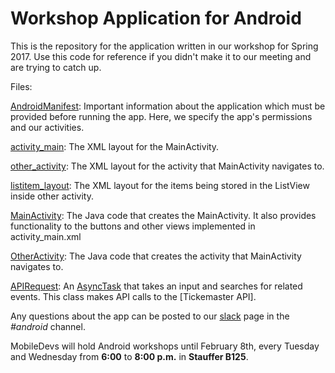 # Workshop Application for Android
This is the repository for the application written in our workshop for Spring 2017. Use this code for reference if you didn't make it to our meeting and are trying to catch up.

Files:

[AndroidManifest]: Important information about the application which must be provided before running the app. Here, we specify the app's permissions and our activities.

[activity_main]: The XML layout for the MainActivity.

[other_activity]: The XML layout for the activity that MainActivity navigates to.

[listitem_layout]: The XML layout for the items being stored in the ListView inside other activity.

[MainActivity]: The Java code that creates the MainActivity. It also provides functionality to the buttons and other views implemented in activity_main.xml

[OtherActivity]: The Java code that creates the activity that MainActivity navigates to.

[APIRequest]: An [AsyncTask] that takes an input and searches for related events. This class makes API calls to the [Tickemaster API].

Any questions about the app can be posted to our [slack] page in the *#android* channel. 

MobileDevs will hold Android workshops until February 8th, every Tuesday and Wednesday from **6:00** to **8:00 p.m.** in **Stauffer B125**. 


[AndroidManifest]: <https://github.com/MobileDevs-ASU/Android-Workshop-App/blob/master/app/src/main/AndroidManifest.xml>
[activity_main]: <https://github.com/MobileDevs-ASU/Android-Workshop-App/blob/master/app/src/main/res/layout/activity_main.xml>
[other_activity]: <https://github.com/MobileDevs-ASU/Android-Workshop-App/blob/master/app/src/main/res/layout/other_activity.xml>
[listitem_layout]: <https://github.com/MobileDevs-ASU/Android-Workshop-App/blob/master/app/src/main/res/layout/listitem_layout.xml>
[MainActivity]: <https://github.com/MobileDevs-ASU/Android-Workshop-App/blob/master/app/src/main/java/com/example/central/myapplication/MainActivity.java>
[OtherActivity]: <https://github.com/MobileDevs-ASU/Android-Workshop-App/blob/master/app/src/main/java/com/example/central/myapplication/OtherActivity.java>
[APIRequest]: <https://github.com/MobileDevs-ASU/Android-Workshop-App/blob/master/app/src/main/java/com/example/central/myapplication/APIRequest.java>
[AsyncTask]: <https://developer.android.com/reference/android/os/AsyncTask.html>
[Ticketmaster API]: <http://developer.ticketmaster.com/products-and-docs/apis/discovery-api/v2/>
[slack]: <https://mobiledevs-asu.slack.com/>

